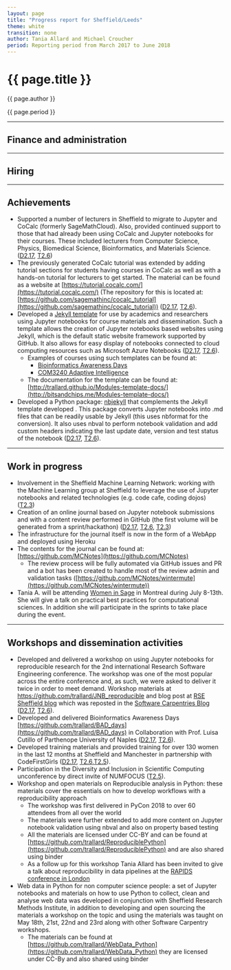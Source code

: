 ```yaml
---
layout: page
title: "Progress report for Sheffield/Leeds"
theme: white
transition: none
author: Tania Allard and Michael Croucher
period: Reporting period from March 2017 to June 2018
---
```


# {{ page.title }}

{{ page.author }}


{{ page.period }}

---

## Finance and administration



---
## Hiring


---
## Achievements

- Supported a number of lecturers in Sheffield to migrate to Jupyter and CoCalc
(formerly SageMathCloud). Also, provided continued support to those that had already been using CoCalc and
Jupyter notebooks for their courses.
These included lecturers from Computer Science, Physics, Biomedical
Science, Bioinformatics, and Materials Science.
([D2.17](https://github.com/OpenDreamKit/OpenDreamKit/issues/252),
[T2.6](https://github.com/OpenDreamKit/OpenDreamKit/issues/29))
- The previously generated CoCalc tutorial was extended by adding tutorial sections for students having courses in CoCalc as well as with a hands-on tutorial for lecturers to get started. The material can be found as a website at [https://tutorial.cocalc.com/](https://tutorial.cocalc.com/) (The repository for this is located at:[https://github.com/sagemathinc/cocalc_tutorial](https://github.com/sagemathinc/cocalc_tutorial)) ([D2.17](https://github.com/OpenDreamKit/OpenDreamKit/issues/252),
[T2.6](https://github.com/OpenDreamKit/OpenDreamKit/issues/29)).
- Developed a [Jekyll template](https://github.com/trallard/Modules-template)
for use by academics and researchers using Jupyter notebooks for course materials and dissemination. Such a template allows the creation of Jupyter notebooks based websites using Jekyll, which is the
default static website framework supported by GitHub. It also allows for easy display of notebooks connected to cloud computing resources such as Microsoft Azure Notebooks ([D2.17](https://github.com/OpenDreamKit/OpenDreamKit/issues/252),
[T2.6](https://github.com/OpenDreamKit/OpenDreamKit/issues/29)).
  - Examples of courses using such templates can be found at:
    - [Bioinformatics Awareness Days](https://trallard.github.com/BAD_days/)
    - [COM3240 Adaptive Intelligence](http://bitsandchips.me/COM3240_Adaptive_Intelligence/)
  - The documentation for the template can be found at: [http://trallard.github.io/Modules-template-docs/](http://bitsandchips.me/Modules-template-docs/)
- Developed a Python package:  [nbjekyll](https://github.com/trallard/nbjekyll) that complements the Jekyll template developed .
This package converts Jupyter notebooks into .md files that can be readily usable by Jekyll (this uses nbformat for the conversion).
It also uses nbval to perform notebook validation and add custom headers indicating the last update date, version and test status of the notebook ([D2.17](https://github.com/OpenDreamKit/OpenDreamKit/issues/252),
[T2.6](https://github.com/OpenDreamKit/OpenDreamKit/issues/29)).


---
## Work in progress

- Involvement in the Sheffield Machine Learning Network: working with the Machine Learning group at Sheffield to leverage the use of Jupyter notebooks and related technologies (e.g. code cafe, coding dojos) ([T2.3](https://github.com/OpenDreamKit/OpenDreamKit/issues/26))
- Creation of an online journal based on Jupyter notebook submissions and with a content review performed in GitHub (the first volume will be generated from a sprint/hackathon) ([D2.17](https://github.com/OpenDreamKit/OpenDreamKit/issues/252),
[T2.6](https://github.com/OpenDreamKit/OpenDreamKit/issues/29),
[T2.3](https://github.com/OpenDreamKit/OpenDreamKit/issues/26))
- The infrastructure for the journal itself is now in the form of a WebApp and deployed using Heroku
- The contents for the journal can be found at: [https://github.com/MCNotes](https://github.com/MCNotes)
  - The review process will be fully automated via GitHub issues and PR and a bot has been created to handle most of the review admin and validation tasks ([https://github.com/MCNotes/wintermute](https://github.com/MCNotes/wintermute))
- Tania A. will be attending  [Women in Sage](https://wiki.sagemath.org/daysMTL) in Montreal during July 8-13th. She will give a talk on practical best practices for computational sciences. In addition she will participate in the sprints to take place during the event.

---
## Workshops and dissemination activities

- Developed and delivered a workshop on using Jupyter notebooks for reproducible research for the 2nd international Research Software Engineering conference. The workshop was one of the most popular across the entire conference and, as such, we were asked to deliver it twice in order to meet demand. Workshop materials at https://github.com/trallard/JNB_reproducible and blog post at [RSE Sheffield blog](http://www.rse.shef.ac.uk/blog) which was reposted in the [Software Carpentries Blog](https://software-carpentry.org/blog/2018/01/rse-conf-repost.html)
([D2.17](https://github.com/OpenDreamKit/OpenDreamKit/issues/252),
[T2.6](https://github.com/OpenDreamKit/OpenDreamKit/issues/29)).
- Developed and delivered Bioinformatics Awareness Days [https://github.com/trallard/BAD_days](https://github.com/trallard/BAD_days) in Collaboration with Prof. Luisa Cutillo of Parthenope University of Naples ([D2.17](https://github.com/OpenDreamKit/OpenDreamKit/issues/252),
[T2.6](https://github.com/OpenDreamKit/OpenDreamKit/issues/29)).
- Developed training materials and provided training for over 130 women in the last 12 months at Sheffield and Manchester in partnership with CodeFirstGirls ([D2.17](https://github.com/OpenDreamKit/OpenDreamKit/issues/252),
[T2.6](https://github.com/OpenDreamKit/OpenDreamKit/issues/29),[T2.5](https://github.com/OpenDreamKit/OpenDreamKit/issues/28)).
- Participation in the Diversity and Inclusion in Scientific Computing unconference by direct invite of NUMFOCUS
([T2.5](https://github.com/OpenDreamKit/OpenDreamKit/issues/28)).
- Workshop and open materials on Reproducible analysis in Python: these materials cover the essentials on how to develop workflows with a reproducibility approach
  - The workshop was first delivered in PyCon 2018 to over 60 attendees from all over the world
  - The materials were further extended to add more content on Jupyter notebook validation using nbval and also on property based testing
  - All the materials are licensed under CC-BY and can be found at [https://github.com/trallard/ReproduciblePython](https://github.com/trallard/ReproduciblePython) and are also shared using binder
  - As a follow up for this workshop Tania Allard has been invited to give a talk about reproducibility in data pipelines at the [RAPIDS conference in London](https://www.dotmesh.com/blog/rapids-2018/)
- Web data in Python for non computer science people: a set of Jupyter notebooks and materials on how to use Python to collect, clean and analyse web data was developed in conjunction with Sheffield Research Methods Institute, in addition to developing and open sourcing the materials a workshop on the topic and using the materials was taught on May 18th, 21st, 22nd and 23rd along with other Software Carpentry workshops.
  - The materials can be found at [https://github.com/trallard/WebData_Python](https://github.com/trallard/WebData_Python) they are licensed under CC-By and also shared using binder




</section>
